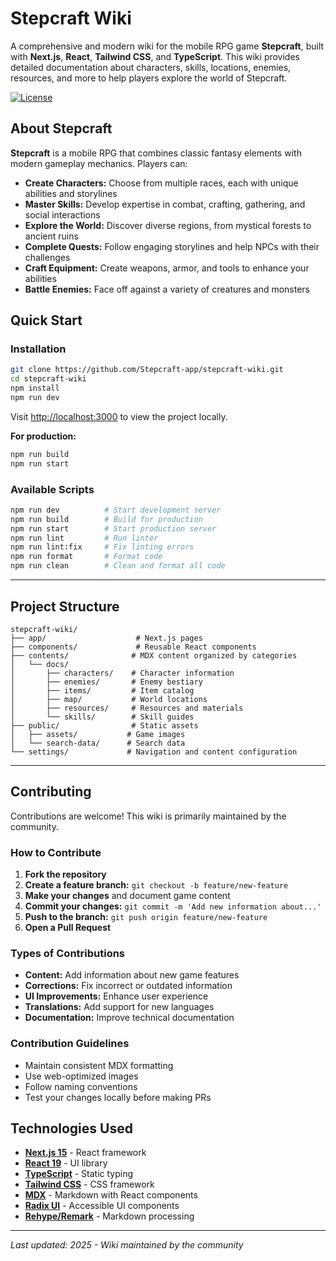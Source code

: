 # Stepcraft Wiki

A comprehensive and modern wiki for the mobile RPG game **Stepcraft**, built with **Next.js**, **React**, **Tailwind CSS**, and **TypeScript**. This wiki provides detailed documentation about characters, skills, locations, enemies, resources, and more to help players explore the world of Stepcraft.

[![License](https://img.shields.io/badge/license-MIT-green.svg)](LICENSE)


## About Stepcraft

**Stepcraft** is a mobile RPG that combines classic fantasy elements with modern gameplay mechanics. Players can:

- **Create Characters:** Choose from multiple races, each with unique abilities and storylines
- **Master Skills:** Develop expertise in combat, crafting, gathering, and social interactions
- **Explore the World:** Discover diverse regions, from mystical forests to ancient ruins
- **Complete Quests:** Follow engaging storylines and help NPCs with their challenges
- **Craft Equipment:** Create weapons, armor, and tools to enhance your abilities
- **Battle Enemies:** Face off against a variety of creatures and monsters



## Quick Start

### Installation

```bash
git clone https://github.com/Stepcraft-app/stepcraft-wiki.git
cd stepcraft-wiki
npm install
npm run dev
```

Visit [http://localhost:3000](http://localhost:3000) to view the project locally.

**For production:**

```bash
npm run build
npm run start
```

### Available Scripts

```bash
npm run dev          # Start development server
npm run build        # Build for production
npm run start        # Start production server
npm run lint         # Run linter
npm run lint:fix     # Fix linting errors
npm run format       # Format code
npm run clean        # Clean and format all code
```

---

## Project Structure

```
stepcraft-wiki/
├── app/                    # Next.js pages
├── components/             # Reusable React components
├── contents/              # MDX content organized by categories
│   └── docs/
│       ├── characters/    # Character information
│       ├── enemies/       # Enemy bestiary
│       ├── items/         # Item catalog
│       ├── map/           # World locations
│       ├── resources/     # Resources and materials
│       └── skills/        # Skill guides
├── public/                # Static assets
│   ├── assets/           # Game images
│   └── search-data/      # Search data
└── settings/             # Navigation and content configuration
```

---

## Contributing

Contributions are welcome! This wiki is primarily maintained by the community.

### How to Contribute

1. **Fork the repository**
2. **Create a feature branch:** `git checkout -b feature/new-feature`
3. **Make your changes** and document game content
4. **Commit your changes:** `git commit -m 'Add new information about...'`
5. **Push to the branch:** `git push origin feature/new-feature`
6. **Open a Pull Request**

### Types of Contributions

- **Content:** Add information about new game features
- **Corrections:** Fix incorrect or outdated information
- **UI Improvements:** Enhance user experience
- **Translations:** Add support for new languages
- **Documentation:** Improve technical documentation

### Contribution Guidelines

- Maintain consistent MDX formatting
- Use web-optimized images
- Follow naming conventions
- Test your changes locally before making PRs


## Technologies Used

- **[Next.js 15](https://nextjs.org/)** - React framework
- **[React 19](https://reactjs.org/)** - UI library
- **[TypeScript](https://www.typescriptlang.org/)** - Static typing
- **[Tailwind CSS](https://tailwindcss.com/)** - CSS framework
- **[MDX](https://mdxjs.com/)** - Markdown with React components
- **[Radix UI](https://www.radix-ui.com/)** - Accessible UI components
- **[Rehype/Remark](https://github.com/rehypejs/rehype)** - Markdown processing


---

*Last updated: 2025 - Wiki maintained by the community*
